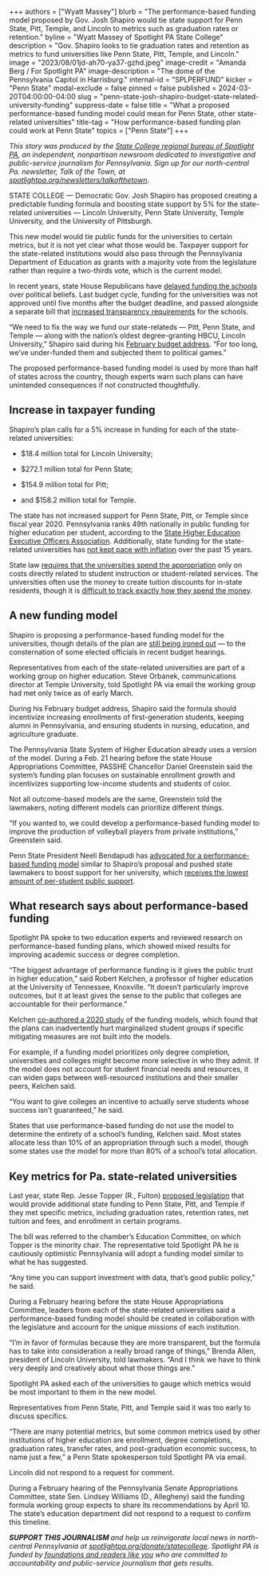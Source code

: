 +++
authors = ["Wyatt Massey"]
blurb = "The performance-based funding model proposed by Gov. Josh Shapiro would tie state support for Penn State, Pitt, Temple, and Lincoln to metrics such as graduation rates or retention."
byline = "Wyatt Massey of Spotlight PA State College"
description = "Gov. Shapiro looks to tie graduation rates and retention as metrics to fund universities like Penn State, Pitt, Temple, and Lincoln."
image = "2023/08/01jd-ah70-ya37-gzhd.jpeg"
image-credit = "Amanda Berg / For Spotlight PA"
image-description = "The dome of the Pennsylvania Capitol in Harrisburg."
internal-id = "SPLPERFUND"
kicker = "Penn State"
modal-exclude = false
pinned = false
published = 2024-03-20T04:00:00-04:00
slug = "penn-state-josh-shapiro-budget-state-related-university-funding"
suppress-date = false
title = "What a proposed performance-based funding model could mean for Penn State, other state-related universities"
title-tag = "How performance-based funding plan could work at Penn State"
topics = ["Penn State"]
+++

<em>This story was produced by the </em><a href="https://www.spotlightpa.org/statecollege"><em>State College regional bureau of Spotlight PA</em></a><em>, an independent, nonpartisan newsroom dedicated to investigative and public-service journalism for Pennsylvania. Sign up for our north-central Pa. newsletter, Talk of the Town, at </em><a href="https://www.spotlightpa.org/newsletters/talkofthetown"><em>spotlightpa.org/newsletters/talkofthetown</em></a>.<em></em>

STATE COLLEGE — Democratic Gov. Josh Shapiro has proposed creating a predictable funding formula and boosting state support by 5% for the state-related universities — Lincoln University, Penn State University, Temple University, and the University of Pittsburgh.

This new model would tie public funds for the universities to certain metrics, but it is not yet clear what those would be. Taxpayer support for the state-related institutions would also pass through the Pennsylvania Department of Education as grants with a majority vote from the legislature rather than require a two-thirds vote, which is the current model.

In recent years, state House Republicans have <a href="https://www.spotlightpa.org/news/2022/06/pa-pittsburgh-fetal-tissue-research-budget/">delayed funding the schools</a> over political beliefs. Last budget cycle, funding for the universities was not approved until five months after the budget deadline, and passed alongside a separate bill that <a href="https://www.spotlightpa.org/statecollege/2023/12/penn-state-pennsylvania-legislature-budget-tuition-transparency-accountability/">increased transparency requirements</a> for the schools.

“We need to fix the way we fund our state-relateds — Pitt, Penn State, and Temple — along with the nation’s oldest degree-granting HBCU, Lincoln University,” Shapiro said during his <a href="https://www.governor.pa.gov/newsroom/governor-shapiros-2024-25-budget-address-as-prepared/">February budget address</a>. “For too long, we’ve under-funded them and subjected them to political games.”

The proposed performance-based funding model is used by more than half of states across the country, though experts warn such plans can have unintended consequences if not constructed thoughtfully.

<script src="https://www.spotlightpa.org/embed.js" async></script><div data-spl-embed-version="1" data-spl-src="https://www.spotlightpa.org/embeds/newsletter/?cta=Sign%20up%20for%20our%20new%20regional%20newsletter%2C%20%3Cb%3ETalk%20of%20the%20Town%3C%2Fb%3E%2C%20and%20get%20all%20the%20news%20and%20notes%20from%20State%20College%20and%20north-central%20PA.&button=Sign%20Up%20Now&preselect=state_college&eyebrow=DON'T%20MISS%20A%20BEAT"></div>

## Increase in taxpayer funding

Shapiro’s plan calls for a 5% increase in funding for each of the state-related universities:

- $18.4 million total for Lincoln University;

- $272.1 million total for Penn State;

- $154.9 million total for Pitt;

- and $158.2 million total for Temple.

The state has not increased support for Penn State, Pitt, or Temple since fiscal year 2020. Pennsylvania ranks 49th nationally in public funding for higher education per student, according to the <a href="https://shef.sheeo.org/report-2/#education-appropriations">State Higher Education Executive Officers Association</a>. Additionally, state funding for the state-related universities has <a href="https://www.spotlightpa.org/statecollege/2024/01/penn-state-temple-pitt-lincoln-pennsylvania-tuition-funding-inflation/">not kept pace with inflation</a> over the past 15 years.

State law <a href="https://www.legis.state.pa.us/cfdocs/legis/li/uconsCheck.cfm?yr=2022&amp;sessInd=0&amp;act=54">requires that the universities spend the appropriation</a> only on costs directly related to student instruction or student-related services. The universities often use the money to create tuition discounts for in-state residents, though it is <a href="https://www.spotlightpa.org/statecollege/2023/06/penn-state-pitt-temple-lincoln-pa-budget-appropriations/">difficult to track exactly how they spend the money</a>.

## A new funding model

Shapiro is proposing a performance-based funding model for the universities, though details of the plan are <a href="https://www.governor.pa.gov/wp-content/uploads/2024/02/Shapiro-Administration_Blueprint-for-Higher-Education.pdf">still being ironed out</a> — to the consternation of some elected officials in recent budget hearings.

Representatives from each of the state-related universities are part of a working group on higher education. Steve Orbanek, communications director at Temple University, told Spotlight PA via email the working group had met only twice as of early March.

During his February budget address, Shapiro said the formula should incentivize increasing enrollments of first-generation students, keeping alumni in Pennsylvania, and ensuring students in nursing, education, and agriculture graduate.

The Pennsylvania State System of Higher Education already uses a version of the model. During a Feb. 21 hearing before the state House Appropriations Committee, PASSHE Chancellor Daniel Greenstein said the system’s funding plan focuses on sustainable enrollment growth and incentivizes supporting low-income students and students of color.

Not all outcome-based models are the same, Greenstein told the lawmakers, noting different models can prioritize different things.

“If you wanted to, we could develop a performance-based funding model to improve the production of volleyball players from private institutions,” Greenstein said.

Penn State President Neeli Bendapudi has <a href="https://www.pennlive.com/opinion/2023/10/penn-state-president-pledges-accountability-urges-lawmakers-to-approve-2023-24-funding-opinion.html">advocated for a performance-based funding model</a> similar to Shapiro’s proposal and pushed state lawmakers to boost support for her university, which <a href="https://www.spotlightpa.org/statecollege/2024/01/penn-state-temple-pitt-lincoln-pennsylvania-tuition-funding-inflation/">receives the lowest amount of per-student public support</a>.

<script src="https://www.spotlightpa.org/embed.js" async></script><div data-spl-embed-version="1" data-spl-src="https://www.spotlightpa.org/embeds/donate/"></div>

## What research says about performance-based funding

Spotlight PA spoke to two education experts and reviewed research on performance-based funding plans, which showed mixed results for improving academic success or degree completion.

“The biggest advantage of performance funding is it gives the public trust in higher education,” said Robert Kelchen, a professor of higher education at the University of Tennessee, Knoxville. “It doesn’t particularly improve outcomes, but it at least gives the sense to the public that colleges are accountable for their performance.”

Kelchen <a href="https://journals.sagepub.com/doi/10.3102/0162373720953128">co-authored a 2020 study</a> of the funding models, which found that the plans can inadvertently hurt marginalized student groups if specific mitigating measures are not built into the models.

For example, if a funding model prioritizes only degree completion, universities and colleges might become more selective in who they admit. If the model does not account for student financial needs and resources, it can widen gaps between well-resourced institutions and their smaller peers, Kelchen said.

“You want to give colleges an incentive to actually serve students whose success isn’t guaranteed,” he said.

States that use performance-based funding do not use the model to determine the entirety of a school’s funding, Kelchen said. Most states allocate less than 10% of an appropriation through such a model, though some states use the model for more than 80% of a school’s total allocation.

## Key metrics for Pa. state-related universities

Last year, state Rep. Jesse Topper (R., Fulton) <a href="https://www.legis.state.pa.us/cfdocs/billinfo/billinfo.cfm?syear=2023&amp;sind=0&amp;body=H&amp;type=B&amp;bn=1574">proposed legislation</a> that would provide additional state funding to Penn State, Pitt, and Temple if they met specific metrics, including graduation rates, retention rates, net tuition and fees, and enrollment in certain programs.

The bill was referred to the chamber’s Education Committee, on which Topper is the minority chair. The representative told Spotlight PA he is cautiously optimistic Pennsylvania will adopt a funding model similar to what he has suggested.

“Any time you can support investment with data, that’s good public policy,” he said.

During a February hearing before the state House Appropriations Committee, leaders from each of the state-related universities said a performance-based funding model should be created in collaboration with the legislature and account for the unique missions of each institution.

“I’m in favor of formulas because they are more transparent, but the formula has to take into consideration a really broad range of things,” Brenda Allen, president of Lincoln University, told lawmakers. “And I think we have to think very deeply and creatively about what those things are.”

Spotlight PA asked each of the universities to gauge which metrics would be most important to them in the new model.

Representatives from Penn State, Pitt, and Temple said it was too early to discuss specifics.

“There are many potential metrics, but some common metrics used by other institutions of higher education are enrollment, degree completions, graduation rates, transfer rates, and post-graduation economic success, to name just a few,” a Penn State spokesperson told Spotlight PA via email.

Lincoln did not respond to a request for comment.

During a February hearing of the Pennsylvania Senate Appropriations Committee, state Sen. Lindsey Williams (D., Allegheny) said the funding formula working group expects to share its recommendations by April 10. The state’s education department did not respond to a request to confirm this timeline.

<script src="https://www.spotlightpa.org/embed.js" async></script><div data-spl-embed-version="1" data-spl-src="https://www.spotlightpa.org/embeds/tips/?tip_text=Do%20you%20have%20a%20tip%20about%20Penn%20State%3F%20We%20want%20to%20hear%20from%20you."></div>

<strong><em>SUPPORT THIS JOURNALISM </em></strong><em>and help us reinvigorate local news in north-central Pennsylvania at </em><a href="https://www.spotlightpa.org/donate/statecollege"><em>spotlightpa.org/donate/statecollege</em></a><em>. Spotlight PA is funded by </em><a href="https://www.spotlightpa.org/support"><em>foundations and readers like you</em></a><em> who are committed to accountability and public-service journalism that gets results.</em>

